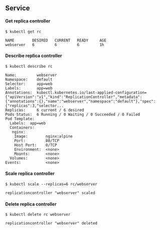 ## Service ##

#### Get replica controller ####
~~~~
$ kubectl get rc

NAME        DESIRED   CURRENT   READY     AGE
webserver   6         6         6         1h
~~~~

#### Describe replica controller ####
~~~~
$ kubectl describe rc

Name:         webserver
Namespace:    default 
Selector:     app=web
Labels:       app=web
Annotations:  kubectl.kubernetes.io/last-applied-configuration={"apiVersion":"v1","kind":"ReplicationController","metadata":{"annotations":{},"name":"webserver","namespace":"default"},"spec":{"replicas":3,"selector...
Replicas:     6 current / 6 desired
Pods Status:  6 Running / 0 Waiting / 0 Succeeded / 0 Failed
Pod Template:
  Labels:  app=web
  Containers:
   nginx:
    Image:        nginx:alpine
    Port:         80/TCP
    Host Port:    0/TCP
    Environment:  <none>
    Mounts:       <none>
  Volumes:        <none>
Events:           <none>
~~~~

#### Scale replica controller ####
~~~~
$ kubectl scale --replicas=6 rc/webserver

replicationcontroller "webserver" scaled
~~~~

#### Delete replica controller ####
~~~~
$ kubectl delete rc webserver

replicationcontroller "webserver" deleted
~~~~